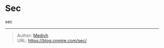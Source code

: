 # Sec


sec


---

> Author: [Medivh](https://themire.site/t/topic/12)  
> URL: https://blog.cnmire.com/sec/  

